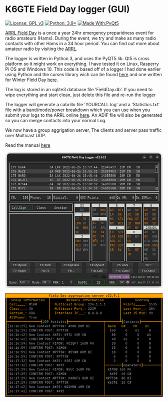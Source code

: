 # K6GTE Field Day logger (GUI)

[![License: GPL v3](https://img.shields.io/badge/License-GPLv3-blue.svg)](https://www.gnu.org/licenses/gpl-3.0)  [![Python: 3.9+](https://img.shields.io/badge/python-3.9+-blue.svg)](https://www.python.org/downloads/)  [![Made With:PyQt5](https://img.shields.io/badge/Made%20with-PyQt5-red)](https://pypi.org/project/PyQt5/)

[ARRL Field Day](http://field-day.arrl.org/) is a once a year 24hr emergency 
preparidness event for radio amateurs (Hams). During the event, we try and 
make as many radio contacts with other Hams in a 24 hour period. You can find 
out more about amateur radio by visiting the [ARRL](https://www.arrl.org/).

The logger is written in Python 3, and uses the PyQT5 lib. Qt5 is cross 
platform so it might work on everything. I have tested it on Linux, Rasperry 
Pi OS and Windows 10. This code is based off of a logger I had done earlier 
using Python and the curses library wich can be found 
[here](https://github.com/mbridak/FieldDayLogger-Curses) and one written for 
Winter Field Day [here](https://github.com/mbridak/wfd_py_logger).

The log is stored in an sqlite3 database file 'FieldDay.db'. If you need to 
wipe everything and start clean, just delete this file and re-run the logger

The logger will generate a cabrillo file 'YOURCALL.log' and a 'Statistics.txt' 
file with a band/mode/power breakdown which you can use when you submit your 
logs to the ARRL online [here](http://field-day.arrl.org/fdentry.php). An ADIF 
file will also be generated so you can merge contacts into your normal Log.

We now have a group aggrigation server, The clients and server pass traffic
over Multicast UDP.

Read the manual [here](Manual.md)

![Picture of main screen](pics/loggerscreenshot.png)

![Picture of server main screen](pics/server_pic.png)
